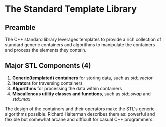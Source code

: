 # The Standard Template Library
## Preamble
The C++ standard library leverages templates to provide a rich collection of 
standard generic containers and algorithms to manipulate the containers and 
process the elements they contain.

## Major STL Components (4)
1. **Generic(templated) containers** for storing data, such as _std::vector_
2. **Iterators** for traversing containers
3. **Algorithms** for processing the data within containers
4. **Miscallenous utility classes and functions**, such as _std::swap_ and 
	_std::max_

The design of the containers and their operators make the STL's generic 
algorithms possible. Richard Halterman describes them as: powerful and 
flexible but somewhat arcane and difficult for casual C++ programmers.
